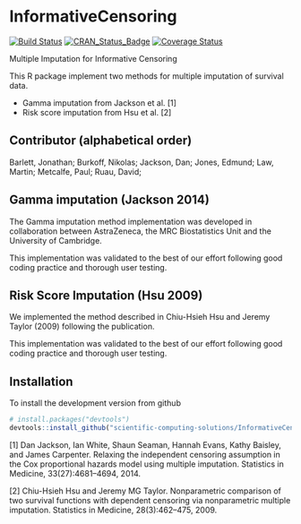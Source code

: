 # InformativeCensoring

[![Build Status](https://travis-ci.org/scientific-computing-solutions/InformativeCensoring.svg?branch=master)](https://travis-ci.org/scientific-computing-solutions/InformativeCensoring)
[![CRAN_Status_Badge](http://www.r-pkg.org/badges/version/InformativeCensoring)](http://cran.r-project.org/package=InformativeCensoring)
[![Coverage Status](https://coveralls.io/repos/scientific-computing-solutions/InformativeCensoring/badge.svg?branch=master&service=github)](https://coveralls.io/github/scientific-computing-solutions/InformativeCensoring?branch=master)

Multiple Imputation for Informative Censoring

This R package implement two methods for multiple imputation of survival data.
* Gamma imputation from Jackson et al. [1]
* Risk score imputation from Hsu et al. [2]

## Contributor (alphabetical order)
Barlett, Jonathan; Burkoff, Nikolas; Jackson, Dan; Jones, Edmund; Law, Martin; 
Metcalfe, Paul; Ruau, David;

## Gamma imputation (Jackson 2014)
The Gamma imputation method implementation was developed in collaboration 
between AstraZeneca, the MRC Biostatistics Unit and the University of Cambridge.

This implementation was validated to the best of our effort following good coding
practice and thorough user testing.

## Risk Score Imputation (Hsu 2009)
We implemented the method described in Chiu-Hsieh Hsu and Jeremy Taylor (2009)
following the publication.

This implementation was validated to the best of our effort following good coding
practice and thorough user testing.

## Installation

To install the development version from github
```R
# install.packages("devtools")
devtools::install_github("scientific-computing-solutions/InformativeCensoring")
```

[1] Dan Jackson, Ian White, Shaun Seaman, Hannah Evans, Kathy Baisley, and James Carpenter. Relaxing the independent censoring assumption in the Cox proportional hazards model using multiple imputation. Statistics in Medicine, 33(27):4681–4694, 2014.

[2] Chiu-Hsieh Hsu and Jeremy MG Taylor. Nonparametric comparison of two survival functions with dependent censoring via nonparametric multiple imputation. Statistics in Medicine, 28(3):462–475, 2009.
